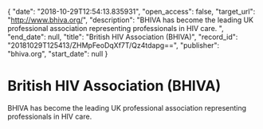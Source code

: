 {
  "date": "2018-10-29T12:54:13.835931", 
  "open_access": false, 
  "target_url": "http://www.bhiva.org/", 
  "description": "BHIVA has become the leading UK professional association representing professionals in HIV care. ", 
  "end_date": null, 
  "title": "British HIV Association (BHIVA)", 
  "record_id": "20181029T125413/ZHMpFeoDqXf7T/Qz4tdapg==", 
  "publisher": "bhiva.org", 
  "start_date": null
}

# British HIV Association (BHIVA)

BHIVA has become the leading UK professional association representing professionals in HIV care. 